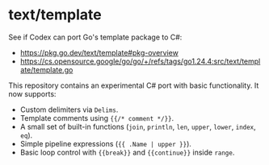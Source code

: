 # text/template
See if Codex can port Go's template package to C#:

- https://pkg.go.dev/text/template#pkg-overview
- https://cs.opensource.google/go/go/+/refs/tags/go1.24.4:src/text/template/template.go

This repository contains an experimental C# port with basic functionality. It
now supports:

- Custom delimiters via `Delims`.
- Template comments using `{{/* comment */}}`.
- A small set of built-in functions (`join`, `println`, `len`, `upper`, `lower`,
  `index`, `eq`).
- Simple pipeline expressions (`{{ .Name | upper }}`).
- Basic loop control with `{{break}}` and `{{continue}}` inside `range`.
